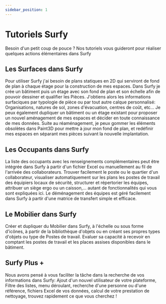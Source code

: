 ```yaml
---
sidebar_position: 1
---
```


# Tutoriels Surfy

Besoin d'un petit coup de pouce ? Nos tutoriels vous guideront pour réaliser quelques actions élémentaires dans Surfy

## Les Surfaces dans Surfy

Pour utiliser Surfy j'ai besoin de plans statiques en 2D qui serviront de fond de plan à chaque étage pour la construction de mes espaces.
Dans Surfy je crée un bâtiment puis un étage avec son fond de plan et son échelle afin de pouvoir dessiner et qualifier les Pièces.
J'obtiens alors les informations surfaciques par typologie de pièce ou par tout autre calque personnalisé: Organisations, natures de sol, zones d'évacuation, centres de coût, etc...
Je peux également dupliquer un bâtiment ou un étage existant pour proposer un nouvel aménagement de mes espaces et décider en toute connaissance de mes données.
Suite au réaménagement, je peux gommer les éléments obsolètes dans Paint3D pour mettre à jour mon fond de plan, et redéfinir mes espaces en séparant mes pièces suivant la nouvelle implantation.

## Les Occupants dans Surfy

La liste des occupants avec les renseignements complémentaires peut être intégrée dans Surfy à partir d'un fichier Excel ou manuellement au fil de l'arrivée des collaborateurs.
Trouver facilement le poste ou le quartier d'un collaborateur, visualiser automatiquement sur les plans les postes de travail des équipiers locaux de sécurité, structurer et répertorier les équipes, attribuer un siège ergo ou un caisson,... autant de fonctionnalités qui vous sont expliquées ici.
Le déménagement des équipes est géré facilement dans Surfy à partir d'une matrice de transfert simple et efficace.

## Le Mobilier dans Surfy

Créer et dupliquer du Mobilier dans Surfy, à l'échelle ou sous forme d'icônes, à partir de la bibliothèque d'objets ou en créant ses propres types d'objets ou type de Postes de travail.
Evaluer sa capacité à recevoir en comptant les postes de travail et les places assises disponibles dans le bâtiment.

## Surfy Plus +

Nous avons pensé à vous faciliter la tâche dans la recherche de vos informations dans Surfy: Ajout d'un nouvel utilisateur de votre plateforme, Filtre des listes, menu déroulant, recherche d'une personne ou d'une référence, fichiers Excel de vos données, calcul de votre prestation de nettoyage, trouvez rapidement ce que vous cherchez !

